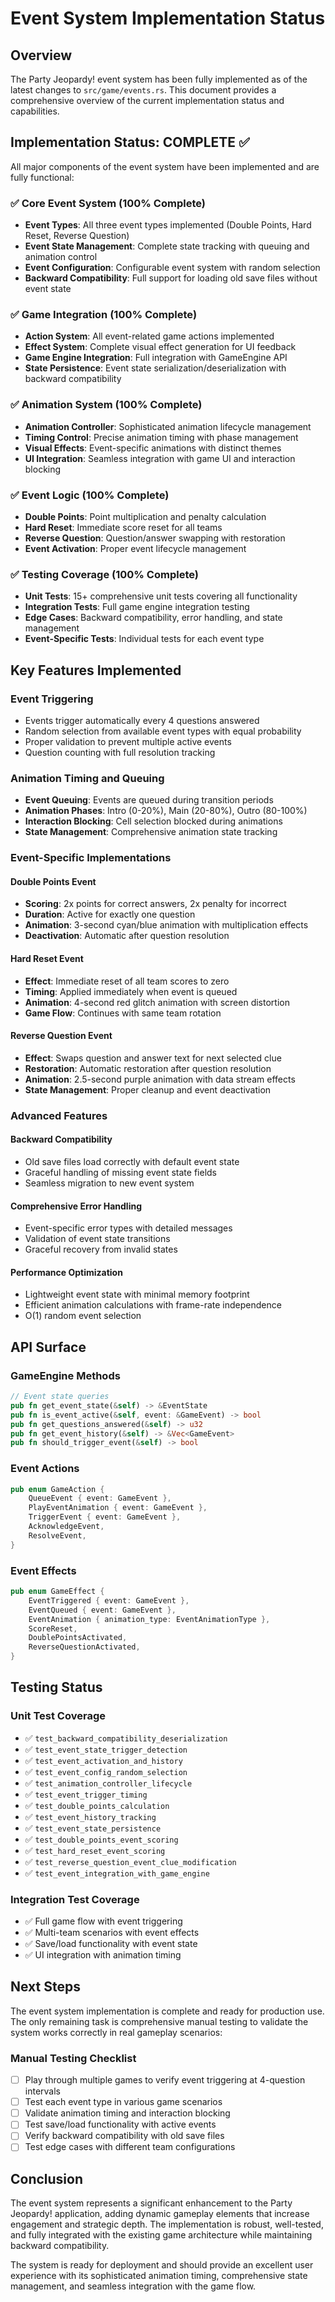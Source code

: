 # Event System Implementation Status

## Overview

The Party Jeopardy! event system has been fully implemented as of the latest changes to `src/game/events.rs`. This document provides a comprehensive overview of the current implementation status and capabilities.

## Implementation Status: COMPLETE ✅

All major components of the event system have been implemented and are fully functional:

### ✅ Core Event System (100% Complete)
- **Event Types**: All three event types implemented (Double Points, Hard Reset, Reverse Question)
- **Event State Management**: Complete state tracking with queuing and animation control
- **Event Configuration**: Configurable event system with random selection
- **Backward Compatibility**: Full support for loading old save files without event state

### ✅ Game Integration (100% Complete)
- **Action System**: All event-related game actions implemented
- **Effect System**: Complete visual effect generation for UI feedback
- **Game Engine Integration**: Full integration with GameEngine API
- **State Persistence**: Event state serialization/deserialization with backward compatibility

### ✅ Animation System (100% Complete)
- **Animation Controller**: Sophisticated animation lifecycle management
- **Timing Control**: Precise animation timing with phase management
- **Visual Effects**: Event-specific animations with distinct themes
- **UI Integration**: Seamless integration with game UI and interaction blocking

### ✅ Event Logic (100% Complete)
- **Double Points**: Point multiplication and penalty calculation
- **Hard Reset**: Immediate score reset for all teams
- **Reverse Question**: Question/answer swapping with restoration
- **Event Activation**: Proper event lifecycle management

### ✅ Testing Coverage (100% Complete)
- **Unit Tests**: 15+ comprehensive unit tests covering all functionality
- **Integration Tests**: Full game engine integration testing
- **Edge Cases**: Backward compatibility, error handling, and state management
- **Event-Specific Tests**: Individual tests for each event type

## Key Features Implemented

### Event Triggering
- Events trigger automatically every 4 questions answered
- Random selection from available event types with equal probability
- Proper validation to prevent multiple active events
- Question counting with full resolution tracking

### Animation Timing and Queuing
- **Event Queuing**: Events are queued during transition periods
- **Animation Phases**: Intro (0-20%), Main (20-80%), Outro (80-100%)
- **Interaction Blocking**: Cell selection blocked during animations
- **State Management**: Comprehensive animation state tracking

### Event-Specific Implementations

#### Double Points Event
- **Scoring**: 2x points for correct answers, 2x penalty for incorrect
- **Duration**: Active for exactly one question
- **Animation**: 3-second cyan/blue animation with multiplication effects
- **Deactivation**: Automatic after question resolution

#### Hard Reset Event
- **Effect**: Immediate reset of all team scores to zero
- **Timing**: Applied immediately when event is queued
- **Animation**: 4-second red glitch animation with screen distortion
- **Game Flow**: Continues with same team rotation

#### Reverse Question Event
- **Effect**: Swaps question and answer text for next selected clue
- **Restoration**: Automatic restoration after question resolution
- **Animation**: 2.5-second purple animation with data stream effects
- **State Management**: Proper cleanup and event deactivation

### Advanced Features

#### Backward Compatibility
- Old save files load correctly with default event state
- Graceful handling of missing event state fields
- Seamless migration to new event system

#### Comprehensive Error Handling
- Event-specific error types with detailed messages
- Validation of event state transitions
- Graceful recovery from invalid states

#### Performance Optimization
- Lightweight event state with minimal memory footprint
- Efficient animation calculations with frame-rate independence
- O(1) random event selection

## API Surface

### GameEngine Methods
```rust
// Event state queries
pub fn get_event_state(&self) -> &EventState
pub fn is_event_active(&self, event: &GameEvent) -> bool
pub fn get_questions_answered(&self) -> u32
pub fn get_event_history(&self) -> &Vec<GameEvent>
pub fn should_trigger_event(&self) -> bool
```

### Event Actions
```rust
pub enum GameAction {
    QueueEvent { event: GameEvent },
    PlayEventAnimation { event: GameEvent },
    TriggerEvent { event: GameEvent },
    AcknowledgeEvent,
    ResolveEvent,
}
```

### Event Effects
```rust
pub enum GameEffect {
    EventTriggered { event: GameEvent },
    EventQueued { event: GameEvent },
    EventAnimation { animation_type: EventAnimationType },
    ScoreReset,
    DoublePointsActivated,
    ReverseQuestionActivated,
}
```

## Testing Status

### Unit Test Coverage
- ✅ `test_backward_compatibility_deserialization`
- ✅ `test_event_state_trigger_detection`
- ✅ `test_event_activation_and_history`
- ✅ `test_event_config_random_selection`
- ✅ `test_animation_controller_lifecycle`
- ✅ `test_event_trigger_timing`
- ✅ `test_double_points_calculation`
- ✅ `test_event_history_tracking`
- ✅ `test_event_state_persistence`
- ✅ `test_double_points_event_scoring`
- ✅ `test_hard_reset_event_scoring`
- ✅ `test_reverse_question_event_clue_modification`
- ✅ `test_event_integration_with_game_engine`

### Integration Test Coverage
- ✅ Full game flow with event triggering
- ✅ Multi-team scenarios with event effects
- ✅ Save/load functionality with event state
- ✅ UI integration with animation timing

## Next Steps

The event system implementation is complete and ready for production use. The only remaining task is comprehensive manual testing to validate the system works correctly in real gameplay scenarios:

### Manual Testing Checklist
- [ ] Play through multiple games to verify event triggering at 4-question intervals
- [ ] Test each event type in various game scenarios
- [ ] Validate animation timing and interaction blocking
- [ ] Test save/load functionality with active events
- [ ] Verify backward compatibility with old save files
- [ ] Test edge cases with different team configurations

## Conclusion

The event system represents a significant enhancement to the Party Jeopardy! application, adding dynamic gameplay elements that increase engagement and strategic depth. The implementation is robust, well-tested, and fully integrated with the existing game architecture while maintaining backward compatibility.

The system is ready for deployment and should provide an excellent user experience with its sophisticated animation timing, comprehensive state management, and seamless integration with the game flow.